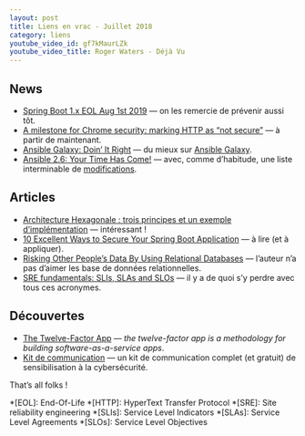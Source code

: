 ```yaml
---
layout: post
title: Liens en vrac - Juillet 2018
category: liens
youtube_video_id: gf7kMaurLZk
youtube_video_title: Roger Waters - Déjà Vu
---
```


## News

* [Spring Boot 1.x EOL Aug 1st 2019](https://spring.io/blog/2018/07/30/spring-boot-1-x-eol-aug-1st-2019)
  — on les remercie de prévenir aussi tôt.
* [A milestone for Chrome security: marking HTTP as “not secure”](https://www.blog.google/products/chrome/milestone-chrome-security-marking-http-not-secure/)
  — à partir de maintenant.
* [Ansible Galaxy: Doin’ It Right](https://www.ansible.com/blog/ansible-galaxy-doin-it-right)
  — du mieux sur [Ansible Galaxy](https://galaxy.ansible.com/).
* [Ansible 2.6: Your Time Has Come!](https://www.ansible.com/blog/your-time-has-come-ansible-2-6)
  — avec, comme d’habitude, une liste interminable
  de [modifications](https://github.com/ansible/ansible/blob/stable-2.6/changelogs/CHANGELOG-v2.6.rst).

## Articles

* [Architecture Hexagonale : trois principes et un exemple d’implémentation](https://blog.octo.com/architecture-hexagonale-trois-principes-et-un-exemple-dimplementation/)
  — intéressant !
* [10 Excellent Ways to Secure Your Spring Boot Application](https://developer.okta.com/blog/2018/07/30/10-ways-to-secure-spring-boot)
  — à lire (et à appliquer).
* [Risking Other People’s Data By Using Relational Databases](https://codeburst.io/are-companies-just-too-lazy-to-encrypt-your-data-6bd3dee4d305)
  — l’auteur n’a pas d’aimer les base de données relationnelles.
* [SRE fundamentals: SLIs, SLAs and SLOs](https://cloudplatform.googleblog.com/2018/07/sre-fundamentals-slis-slas-and-slos.html)
  — il y a de quoi s’y perdre avec tous ces acronymes.

## Découvertes

* [The Twelve-Factor App](https://12factor.net/)
  — _the twelve-factor app is a methodology for building software-as-a-service apps_.
* [Kit de communication](https://www.cybermalveillance.gouv.fr/tous-nos-contenus/a-propos/kit-de-communication)
  — un kit de communication complet (et gratuit) de sensibilisation à la cybersécurité.

That’s all folks !

*[EOL]: End-Of-Life
*[HTTP]: HyperText Transfer Protocol
*[SRE]: Site reliability engineering
*[SLIs]: Service Level Indicators
*[SLAs]: Service Level Agreements
*[SLOs]: Service Level Objectives
